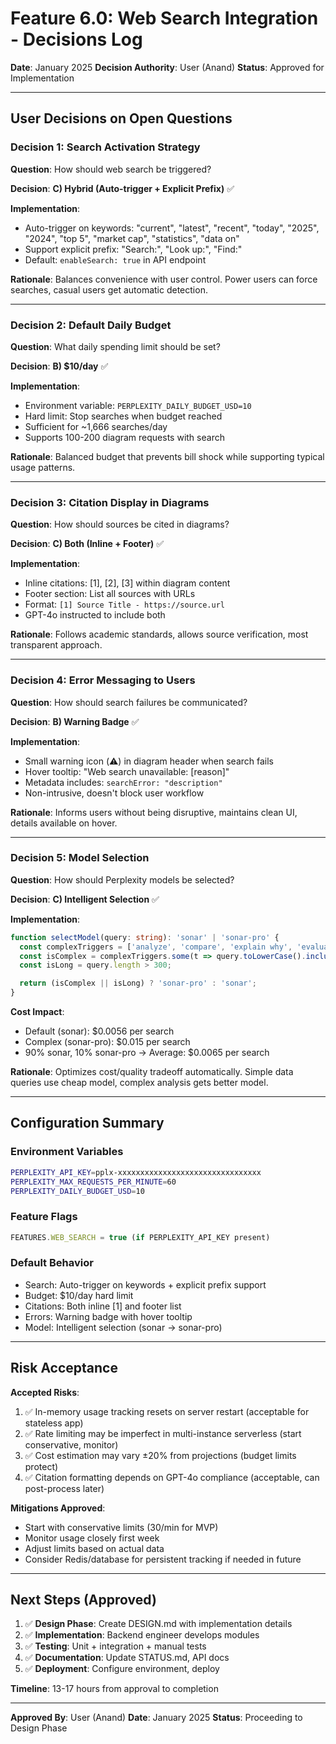 # Feature 6.0: Web Search Integration - Decisions Log

**Date**: January 2025
**Decision Authority**: User (Anand)
**Status**: Approved for Implementation

---

## User Decisions on Open Questions

### Decision 1: Search Activation Strategy
**Question**: How should web search be triggered?

**Decision**: **C) Hybrid (Auto-trigger + Explicit Prefix)** ✅

**Implementation**:
- Auto-trigger on keywords: "current", "latest", "recent", "today", "2025", "2024", "top 5", "market cap", "statistics", "data on"
- Support explicit prefix: "Search:", "Look up:", "Find:"
- Default: `enableSearch: true` in API endpoint

**Rationale**: Balances convenience with user control. Power users can force searches, casual users get automatic detection.

---

### Decision 2: Default Daily Budget
**Question**: What daily spending limit should be set?

**Decision**: **B) $10/day** ✅

**Implementation**:
- Environment variable: `PERPLEXITY_DAILY_BUDGET_USD=10`
- Hard limit: Stop searches when budget reached
- Sufficient for ~1,666 searches/day
- Supports 100-200 diagram requests with search

**Rationale**: Balanced budget that prevents bill shock while supporting typical usage patterns.

---

### Decision 3: Citation Display in Diagrams
**Question**: How should sources be cited in diagrams?

**Decision**: **C) Both (Inline + Footer)** ✅

**Implementation**:
- Inline citations: [1], [2], [3] within diagram content
- Footer section: List all sources with URLs
- Format: `[1] Source Title - https://source.url`
- GPT-4o instructed to include both

**Rationale**: Follows academic standards, allows source verification, most transparent approach.

---

### Decision 4: Error Messaging to Users
**Question**: How should search failures be communicated?

**Decision**: **B) Warning Badge** ✅

**Implementation**:
- Small warning icon (⚠️) in diagram header when search fails
- Hover tooltip: "Web search unavailable: [reason]"
- Metadata includes: `searchError: "description"`
- Non-intrusive, doesn't block user workflow

**Rationale**: Informs users without being disruptive, maintains clean UI, details available on hover.

---

### Decision 5: Model Selection
**Question**: How should Perplexity models be selected?

**Decision**: **C) Intelligent Selection** ✅

**Implementation**:
```typescript
function selectModel(query: string): 'sonar' | 'sonar-pro' {
  const complexTriggers = ['analyze', 'compare', 'explain why', 'evaluate'];
  const isComplex = complexTriggers.some(t => query.toLowerCase().includes(t));
  const isLong = query.length > 300;

  return (isComplex || isLong) ? 'sonar-pro' : 'sonar';
}
```

**Cost Impact**:
- Default (sonar): $0.0056 per search
- Complex (sonar-pro): $0.015 per search
- 90% sonar, 10% sonar-pro → Average: $0.0065 per search

**Rationale**: Optimizes cost/quality tradeoff automatically. Simple data queries use cheap model, complex analysis gets better model.

---

## Configuration Summary

### Environment Variables
```bash
PERPLEXITY_API_KEY=pplx-xxxxxxxxxxxxxxxxxxxxxxxxxxxxxxxx
PERPLEXITY_MAX_REQUESTS_PER_MINUTE=60
PERPLEXITY_DAILY_BUDGET_USD=10
```

### Feature Flags
```typescript
FEATURES.WEB_SEARCH = true (if PERPLEXITY_API_KEY present)
```

### Default Behavior
- Search: Auto-trigger on keywords + explicit prefix support
- Budget: $10/day hard limit
- Citations: Both inline [1] and footer list
- Errors: Warning badge with hover tooltip
- Model: Intelligent selection (sonar → sonar-pro)

---

## Risk Acceptance

**Accepted Risks**:
1. ✅ In-memory usage tracking resets on server restart (acceptable for stateless app)
2. ✅ Rate limiting may be imperfect in multi-instance serverless (start conservative, monitor)
3. ✅ Cost estimation may vary ±20% from projections (budget limits protect)
4. ✅ Citation formatting depends on GPT-4o compliance (acceptable, can post-process later)

**Mitigations Approved**:
- Start with conservative limits (30/min for MVP)
- Monitor usage closely first week
- Adjust limits based on actual data
- Consider Redis/database for persistent tracking if needed in future

---

## Next Steps (Approved)

1. ✅ **Design Phase**: Create DESIGN.md with implementation details
2. ✅ **Implementation**: Backend engineer develops modules
3. ✅ **Testing**: Unit + integration + manual tests
4. ✅ **Documentation**: Update STATUS.md, API docs
5. ✅ **Deployment**: Configure environment, deploy

**Timeline**: 13-17 hours from approval to completion

---

**Approved By**: User (Anand)
**Date**: January 2025
**Status**: Proceeding to Design Phase
